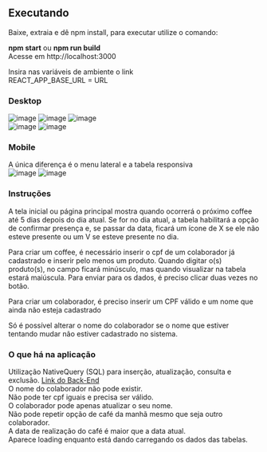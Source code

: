 ## Executando

Baixe, extraia e dê npm install, para executar utilize o comando:

**npm start** ou **npm run build**<br>
Acesse em http://localhost:3000

Insira nas variáveis de ambiente o link <br>
REACT_APP_BASE_URL = URL
### Desktop
![image](https://user-images.githubusercontent.com/101233631/235776215-ab73cc5a-317f-4fe8-a148-4e11481b4327.png)
![image](https://user-images.githubusercontent.com/101233631/235775124-7ca1fa3a-d0c4-462f-baef-a659a498c0be.png)
![image](https://user-images.githubusercontent.com/101233631/235775342-94a14b6e-43f4-45e4-808d-ce0638254123.png)
<br>
![image](https://user-images.githubusercontent.com/101233631/235775538-725de1bb-8117-49b7-8961-83e064145f25.png)
![image](https://user-images.githubusercontent.com/101233631/235776412-e86db48f-e371-4d6d-b02f-1170d170e62d.png)

### Mobile
A única diferença é o menu lateral e a tabela responsiva<br>
![image](https://user-images.githubusercontent.com/101233631/235777809-3d399bdd-2f62-40aa-96c0-bb262787d91e.png)
![image](https://user-images.githubusercontent.com/101233631/235778911-c3ed71a4-2ea7-4d09-a5c4-f87d1b18cbc3.png)

### Instruções

A tela inicial ou página principal mostra quando ocorrerá o próximo coffee até 5 dias depois do dia atual. Se for no dia atual, a tabela habilitará a opção de confirmar presença e, se passar da data, ficará um ícone de X se ele não esteve presente ou um V se esteve presente no dia.

Para criar um coffee, é necessário inserir o cpf de um colaborador já cadastrado e inserir pelo menos um produto. Quando digitar o(s) produto(s), no campo ficará minúsculo, mas quando visualizar na tabela estará maiúscula. Para enviar para os dados, é preciso clicar duas vezes no botão.

Para criar um colaborador, é preciso inserir um CPF válido e um nome que ainda não esteja cadastrado

Só é possível alterar o nome do colaborador se o nome que estiver tentando mudar não estiver cadastrado no sistema.

### O que há na aplicação

Utilização NativeQuery (SQL) para inserção, atualização, consulta e exclusão. <a href="https://github.com/gabrieleugenio1/desafio-back-end">Link do Back-End</a><br>
O nome do colaborador não pode existir.<br>
Não pode ter cpf iguais e precisa ser válido.<br>
O colaborador pode apenas atualizar o seu nome.<br>
Não pode repetir opção de café da manhã mesmo que seja outro colaborador.<br>
A data de realização do café é maior que a data atual.<br>
Aparece loading enquanto está dando carregando os dados das tabelas.
